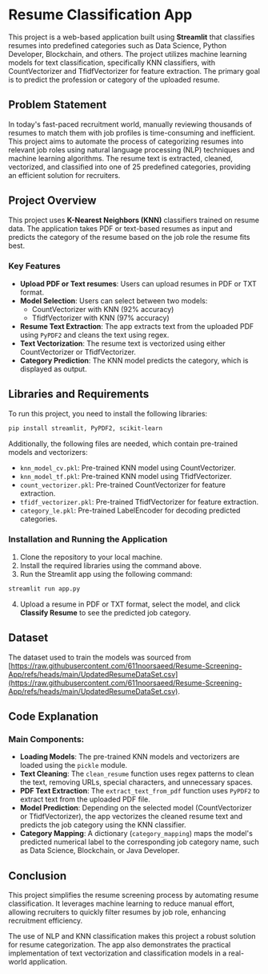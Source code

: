 # Resume Classification App

This project is a web-based application built using **Streamlit** that classifies resumes into predefined categories such as Data Science, Python Developer, Blockchain, and others. The project utilizes machine learning models for text classification, specifically KNN classifiers, with CountVectorizer and TfidfVectorizer for feature extraction. The primary goal is to predict the profession or category of the uploaded resume.

## Problem Statement

In today's fast-paced recruitment world, manually reviewing thousands of resumes to match them with job profiles is time-consuming and inefficient. This project aims to automate the process of categorizing resumes into relevant job roles using natural language processing (NLP) techniques and machine learning algorithms. The resume text is extracted, cleaned, vectorized, and classified into one of 25 predefined categories, providing an efficient solution for recruiters.

## Project Overview

This project uses **K-Nearest Neighbors (KNN)** classifiers trained on resume data. The application takes PDF or text-based resumes as input and predicts the category of the resume based on the job role the resume fits best.

### Key Features

- **Upload PDF or Text resumes**: Users can upload resumes in PDF or TXT format.
- **Model Selection**: Users can select between two models:
  - CountVectorizer with KNN (92% accuracy)
  - TfidfVectorizer with KNN (97% accuracy)
- **Resume Text Extraction**: The app extracts text from the uploaded PDF using `PyPDF2` and cleans the text using regex.
- **Text Vectorization**: The resume text is vectorized using either CountVectorizer or TfidfVectorizer.
- **Category Prediction**: The KNN model predicts the category, which is displayed as output.

## Libraries and Requirements

To run this project, you need to install the following libraries:

```bash
pip install streamlit, PyPDF2, scikit-learn
```

Additionally, the following files are needed, which contain pre-trained models and vectorizers:
- `knn_model_cv.pkl`: Pre-trained KNN model using CountVectorizer.
- `knn_model_tf.pkl`: Pre-trained KNN model using TfidfVectorizer.
- `count_vectorizer.pkl`: Pre-trained CountVectorizer for feature extraction.
- `tfidf_vectorizer.pkl`: Pre-trained TfidfVectorizer for feature extraction.
- `category_le.pkl`: Pre-trained LabelEncoder for decoding predicted categories.

### Installation and Running the Application

1. Clone the repository to your local machine.
2. Install the required libraries using the command above.
3. Run the Streamlit app using the following command:

```bash
streamlit run app.py
```

4. Upload a resume in PDF or TXT format, select the model, and click **Classify Resume** to see the predicted job category.

## Dataset

The dataset used to train the models was sourced from [https://raw.githubusercontent.com/611noorsaeed/Resume-Screening-App/refs/heads/main/UpdatedResumeDataSet.csv](https://raw.githubusercontent.com/611noorsaeed/Resume-Screening-App/refs/heads/main/UpdatedResumeDataSet.csv). 

## Code Explanation

### Main Components:

- **Loading Models**: The pre-trained KNN models and vectorizers are loaded using the `pickle` module.
- **Text Cleaning**: The `clean_resume` function uses regex patterns to clean the text, removing URLs, special characters, and unnecessary spaces.
- **PDF Text Extraction**: The `extract_text_from_pdf` function uses `PyPDF2` to extract text from the uploaded PDF file.
- **Model Prediction**: Depending on the selected model (CountVectorizer or TfidfVectorizer), the app vectorizes the cleaned resume text and predicts the job category using the KNN classifier.
- **Category Mapping**: A dictionary (`category_mapping`) maps the model's predicted numerical label to the corresponding job category name, such as Data Science, Blockchain, or Java Developer.

## Conclusion

This project simplifies the resume screening process by automating resume classification. It leverages machine learning to reduce manual effort, allowing recruiters to quickly filter resumes by job role, enhancing recruitment efficiency. 

The use of NLP and KNN classification makes this project a robust solution for resume categorization. The app also demonstrates the practical implementation of text vectorization and classification models in a real-world application.
